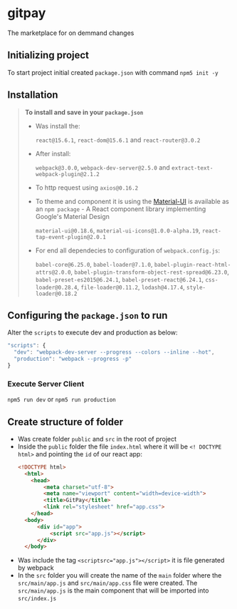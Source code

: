 # gitpay
The marketplace for on demmand changes

## Initializing project

To start project initial created `package.json` with command `npm5 init -y`

## Installation

> **To install and save in your `package.json`**
> - Was install the:
>   
>   `react@15.6.1`, `react-dom@15.6.1` and `react-router@3.0.2`
>   
> - After install: 
>
>   `webpack@3.0.0`, `webpack-dev-server@2.5.0` and `extract-text-webpack-plugin@2.1.2`
>   
>
> - To http request using `axios@0.16.2`
> - To theme and component it is using the [Material-UI](https://material-ui-1dab0.firebaseapp.com/) is available as an `npm package` - A React component library implementing Google's Material Design
> 
>   `material-ui@0.18.6`, `material-ui-icons@1.0.0-alpha.19`, `react-tap-event-plugin@2.0.1`
>   
> - For end all dependecies to configuration of `webpack.config.js`:
> 
>   `babel-core@6.25.0`, `babel-loader@7.1.0`, `babel-plugin-react-html-attrs@2.0.0`,
>  `babel-plugin-transform-object-rest-spread@6.23.0`, `babel-preset-es2015@6.24.1`,
>  `babel-preset-react@6.24.1`, `css-loader@0.28.4`, `file-loader@0.11.2`,
>  `lodash@4.17.4`, `style-loader@0.18.2`

## Configuring the `package.json` to run

Alter the `scripts` to execute dev and production as below:
  ```javascript
  "scripts": {
    "dev": "webpack-dev-server --progress --colors --inline --hot",
    "production": "webpack --progress -p"
  }
  ```
### Execute Server Client

`npm5 run dev` or `npm5 run production`

## Create structure of folder

- Was create folder `public` and `src` in the root of project
- Inside the `public` folder the file `index.html` where it will be `<! DOCTYPE html>` and pointing the `id` of our react app:
  ```html
  <!DOCTYPE html>
	<html>
      <head>
          <meta charset="utf-8">
          <meta name="viewport" content="width=device-width">
          <title>GitPay</title>
          <link rel="stylesheet" href="app.css">	
      </head>
	<body>
		<div id="app">
			<script src="app.js"></script>
		</div>
	</body>
</html>

- Was include the tag `<scriptsrc="app.js"></script>` it is file generated by webpack
- In the `src` folder you will create the name of the `main` folder where the `src/main/app.js` and `src/main/app.css` file were created. The `src/main/app.js` is the main component that will be imported into `src/index.js`
